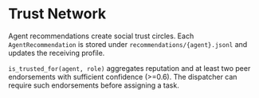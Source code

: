 # Trust Network

Agent recommendations create social trust circles. Each `AgentRecommendation` is stored under `recommendations/{agent}.jsonl` and updates the receiving profile.

`is_trusted_for(agent, role)` aggregates reputation and at least two peer endorsements with sufficient confidence (>=0.6). The dispatcher can require such endorsements before assigning a task.
